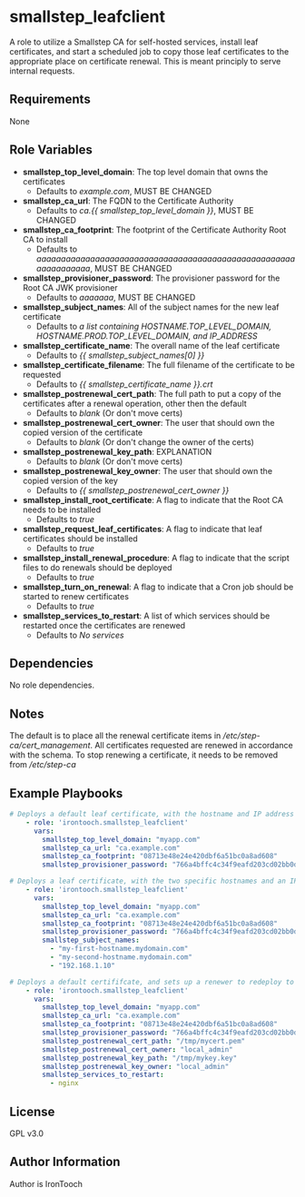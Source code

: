 smallstep_leafclient
=========

A role to utilize a Smallstep CA for self-hosted services, install leaf certificates, and start a scheduled job to copy those leaf certificates to the appropriate place on certificate renewal. This is meant principly to serve internal requests. 

Requirements
------------

None

Role Variables
--------------

- **smallstep_top_level_domain**: The top level domain that owns the certificates
  - Defaults to *example.com*, MUST BE CHANGED
- **smallstep_ca_url**: The FQDN to the Certificate Authority
  - Defaults to *ca.{{ smallstep_top_level_domain }}*, MUST BE CHANGED
- **smallstep_ca_footprint**: The footprint of the Certificate Authority Root CA to install
  - Defaults to *aaaaaaaaaaaaaaaaaaaaaaaaaaaaaaaaaaaaaaaaaaaaaaaaaaaaaaaaaaaaaaaa*, MUST BE CHANGED
- **smallstep_provisioner_password**: The provisioner password for the Root CA JWK provisioner
  - Defaults to *aaaaaaa*, MUST BE CHANGED
- **smallstep_subject_names**: All of the subject names for the new leaf certificate
  - Defaults to *a list containing HOSTNAME.TOP_LEVEL_DOMAIN, HOSTNAME.PROD.TOP_LEVEL_DOMAIN, and IP_ADDRESS*
- **smallstep_certificate_name**: The overall name of the leaf certificate
  - Defaults to *{{ smallstep_subject_names[0] }}*
- **smallstep_certificate_filename**: The full filename of the certificate to be requested
  - Defaults to *{{ smallstep_certificate_name }}.crt*
- **smallstep_postrenewal_cert_path**: The full path to put a copy of the certificates after a renewal operation, other then the default
  - Defaults to *blank* (Or don't move certs)
- **smallstep_postrenewal_cert_owner**: The user that should own the copied version of the certificate
  - Defaults to *blank* (Or don't change the owner of the certs)
- **smallstep_postrenewal_key_path**: EXPLANATION
  - Defaults to *blank* (Or don't move certs)
- **smallstep_postrenewal_key_owner**: The user that should own the copied version of the key
  - Defaults to *{{ smallstep_postrenewal_cert_owner }}*
- **smallstep_install_root_certificate**: A flag to indicate that the Root CA needs to be installed
  - Defaults to *true*
- **smallstep_request_leaf_certificates**: A flag to indicate that leaf certificates should be installed
  - Defaults to *true*
- **smallstep_install_renewal_procedure**: A flag to indicate that the script files to do renewals should be deployed
  - Defaults to *true*
- **smallstep_turn_on_renewal**: A flag to indicate that a Cron job should be started to renew certificates
  - Defaults to *true*
- **smallstep_services_to_restart**: A list of which services should be restarted once the certificates are renewed 
  - Defaults to *No services*

Dependencies
------------

No role dependencies.

Notes
------------

The default is to place all the renewal certificate items in */etc/step-ca/cert_management*. All certificates requested are renewed in accordance with the schema. To stop renewing a certificate, it needs to be removed from */etc/step-ca*

Example Playbooks
----------------

```yaml
# Deploys a default leaf certificate, with the hostname and IP address as the SAN. No renewal to external locations
    - role: 'irontooch.smallstep_leafclient'
      vars:
        smallstep_top_level_domain: "myapp.com"
        smallstep_ca_url: "ca.example.com"
        smallstep_ca_footprint: "08713e48e24e420dbf6a51bc0a8ad608"
        smallstep_provisioner_password: "766a4bffc4c34f9eafd203cd02bb0d70"
```

```yaml
# Deploys a leaf certificate, with the two specific hostnames and an IP address
    - role: 'irontooch.smallstep_leafclient'
      vars:
        smallstep_top_level_domain: "myapp.com"
        smallstep_ca_url: "ca.example.com"
        smallstep_ca_footprint: "08713e48e24e420dbf6a51bc0a8ad608"
        smallstep_provisioner_password: "766a4bffc4c34f9eafd203cd02bb0d70"
        smallstep_subject_names:
          - "my-first-hostname.mydomain.com"
          - "my-second-hostname.mydomain.com"
          - "192.168.1.10"
```

```yaml
# Deploys a default certififcate, and sets up a renewer to redeploy to a given location. Restarts nginx after renewal
    - role: 'irontooch.smallstep_leafclient'
      vars:
        smallstep_top_level_domain: "myapp.com"
        smallstep_ca_url: "ca.example.com"
        smallstep_ca_footprint: "08713e48e24e420dbf6a51bc0a8ad608"
        smallstep_provisioner_password: "766a4bffc4c34f9eafd203cd02bb0d70"
        smallstep_postrenewal_cert_path: "/tmp/mycert.pem"
        smallstep_postrenewal_cert_owner: "local_admin"
        smallstep_postrenewal_key_path: "/tmp/mykey.key"
        smallstep_postrenewal_key_owner: "local_admin"
        smallstep_services_to_restart:
          - nginx
```

License
-------

GPL v3.0

Author Information
------------------

Author is IronTooch
